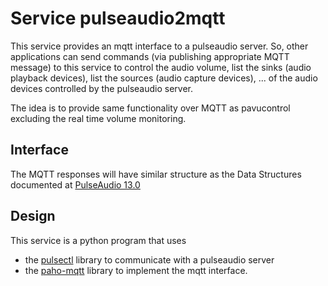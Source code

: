 # Service pulseaudio2mqtt

This service provides an mqtt interface to a pulseaudio server.  So, other applications can send commands (via publishing appropriate MQTT message) to this service to control the audio volume, list the sinks (audio playback devices), list the sources (audio capture devices), ... of the audio devices controlled by the pulseaudio server.

The idea is to provide same functionality over MQTT as pavucontrol excluding the real time volume monitoring.

## Interface

The MQTT responses will have similar structure as the Data Structures documented at [PulseAudio 13.0](https://freedesktop.org/software/pulseaudio/doxygen/annotated.html)

## Design

This service is a python program that uses 
* the [pulsectl](https://pypi.org/project/pulsectl/) library to communicate with a pulseaudio server
* the [paho-mqtt](https://pypi.org/project/paho-mqtt/) library to implement the mqtt interface.
